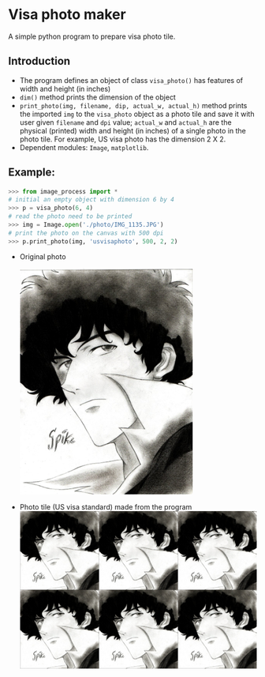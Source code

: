 # Visa photo maker
A simple python program to prepare visa photo tile.

## Introduction
- The program defines an object of class `visa_photo()` has features of width and height (in inches)
- `dim()` method prints the dimension of the object
- `print_photo(img, filename, dip, actual_w, actual_h)` method prints the imported `img` to the `visa_photo` object as a photo tile and save it with user given `filename` and `dpi` value; `actual_w` and `actual_h` are the physical (printed) width and height (in inches) of a single photo in the photo tile. For example, US visa photo has the dimension 2 X 2.
- Dependent modules: `Image`, `matplotlib`.

## Example:

```python
>>> from image_process import *
# initial an empty object with dimension 6 by 4
>>> p = visa_photo(6, 4)
# read the photo need to be printed
>>> img = Image.open('./photo/IMG_1135.JPG')
# print the photo on the canvas with 500 dpi
>>> p.print_photo(img, 'usvisaphoto', 500, 2, 2)
```
- Original photo

    <img src="./photo/IMG_1135.JPG" width="350">

- Photo tile (US visa standard) made from the program
    <img src="./photo/usvisaphoto.JPG" width="500">


